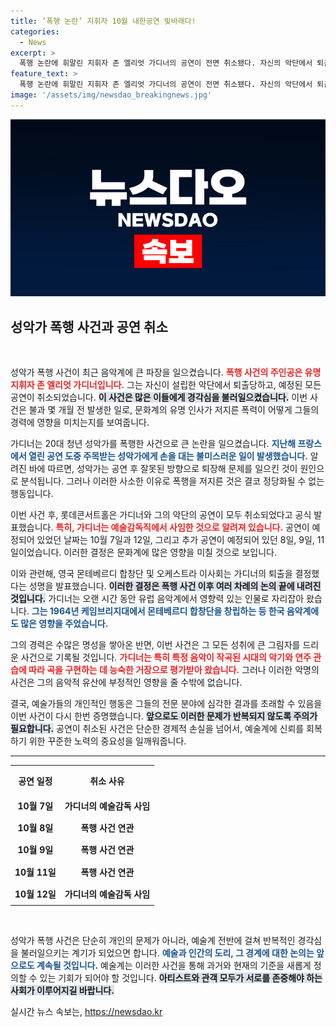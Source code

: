 ```yaml
---
title: ‘폭행 논란’ 지휘자 10월 내한공연 빛바래다!
categories:
  - News
excerpt: >
  폭행 논란에 휘말린 지휘자 존 엘리엇 가디너의 공연이 전면 취소됐다. 자신의 악단에서 퇴출당한 그는 과거 영광에서 추락하며, 음악계에 큰 충격을 안겼다. 클릭해 더 자세히 알아보세요!
feature_text: >
  폭행 논란에 휘말린 지휘자 존 엘리엇 가디너의 공연이 전면 취소됐다. 자신의 악단에서 퇴출당한 그는 과거 영광에서 추락하며, 음악계에 큰 충격을 안겼다. 클릭해 더 자세히 알아보세요!
image: '/assets/img/newsdao_breakingnews.jpg'
---
```


<p><img src="/assets/img/newsdao_breakingnews.jpg" alt="firstkoreanews 속보" /></p>

<h2 data-ke-size="size26">성악가 폭행 사건과 공연 취소</h2>

<p data-ke-size="size16">&nbsp;</p>

<p>성악가 폭행 사건이 최근 음악계에 큰 파장을 일으켰습니다. <b><span style="color: #ee2323;">폭행 사건의 주인공은 유명 지휘자 존 엘리엇 가디너입니다.</span></b> 그는 자신이 설립한 악단에서 퇴출당하고, 예정된 모든 공연이 취소되었습니다. <b><span style="background-color: #21538527;">이 사건은 많은 이들에게 경각심을 불러일으켰습니다.</span></b> 이번 사건은 불과 몇 개월 전 발생한 일로, 문화계의 유명 인사가 저지른 폭력이 어떻게 그들의 경력에 영향을 미치는지를 보여줍니다. </p>

<p>가디너는 20대 청년 성악가를 폭행한 사건으로 큰 논란을 일으켰습니다. <b><span style="color: #1a5490;">지난해 프랑스에서 열린 공연 도중 주목받는 성악가에게 손을 대는 불미스러운 일이 발생했습니다.</span></b> 알려진 바에 따르면, 성악가는 공연 후 잘못된 방향으로 퇴장해 문제를 일으킨 것이 원인으로 분석됩니다. 그러나 이러한 사소한 이유로 폭행을 저지른 것은 결코 정당화될 수 없는 행동입니다. </p>

<p>이번 사건 후, 롯데콘서트홀은 가디너와 그의 악단의 공연이 모두 취소되었다고 공식 발표했습니다. <b><span style="color: #ee2323;">특히, 가디너는 예술감독직에서 사임한 것으로 알려져 있습니다.</span></b> 공연이 예정되어 있었던 날짜는 10월 7일과 12일, 그리고 추가 공연이 예정되어 있던 8일, 9일, 11일이었습니다. 이러한 결정은 문화계에 많은 영향을 미칠 것으로 보입니다. </p>

<p>이와 관련해, 영국 몬테베르디 합창단 및 오케스트라 이사회는 가디너의 퇴출을 결정했다는 성명을 발표했습니다. <b><span style="background-color: #21538527;">이러한 결정은 폭행 사건 이후 여러 차례의 논의 끝에 내려진 것입니다.</span></b> 가디너는 오랜 시간 동안 유럽 음악계에서 영향력 있는 인물로 자리잡아 왔습니다. <b><span style="color: #1a5490;">그는 1964년 케임브리지대에서 몬테베르디 합창단을 창립하는 등 한국 음악계에도 많은 영향을 주었습니다.</span></b> </p>

<p>그의 경력은 수많은 명성을 쌓아온 반면, 이번 사건은 그 모든 성취에 큰 그림자를 드리운 사건으로 기록될 것입니다. <b><span style="color: #ee2323;">가디너는 특히 특정 음악이 작곡된 시대의 악기와 연주 관습에 따라 곡을 구현하는 데 능숙한 거장으로 평가받아 왔습니다.</span></b> 그러나 이러한 악명의 사건은 그의 음악적 유산에 부정적인 영향을 줄 수밖에 없습니다. </p>

<p>결국, 예술가들의 개인적인 행동은 그들의 전문 분야에 심각한 결과를 초래할 수 있음을 이번 사건이 다시 한번 증명했습니다. <b><span style="background-color: #21538527;">앞으로도 이러한 문제가 반복되지 않도록 주의가 필요합니다.</span></b> 공연이 취소된 사건은 단순한 경제적 손실을 넘어서, 예술계에 신뢰를 회복하기 위한 꾸준한 노력의 중요성을 일깨워줍니다. </p>

<hr>

<table style="width: 100%; border-collapse: collapse;">
  <tr>
    <th style="text-align: center; height: 40px;"><b>공연 일정</b></th>
    <th style="text-align: center; height: 40px;"><b>취소 사유</b></th>
  </tr>
  <tr>
    <td style="text-align: center; height: 30px;"><b>10월 7일</b></td>
    <td style="text-align: center; height: 30px;"><b>가디너의 예술감독 사임</b></td>
  </tr>
  <tr>
    <td style="text-align: center; height: 30px;"><b>10월 8일</b></td>
    <td style="text-align: center; height: 30px;"><b>폭행 사건 연관</b></td>
  </tr>
  <tr>
    <td style="text-align: center; height: 30px;"><b>10월 9일</b></td>
    <td style="text-align: center; height: 30px;"><b>폭행 사건 연관</b></td>
  </tr>
  <tr>
    <td style="text-align: center; height: 30px;"><b>10월 11일</b></td>
    <td style="text-align: center; height: 30px;"><b>폭행 사건 연관</b></td>
  </tr>
  <tr>
    <td style="text-align: center; height: 30px;"><b>10월 12일</b></td>
    <td style="text-align: center; height: 30px;"><b>가디너의 예술감독 사임</b></td>
  </tr>
</table>

<p data-ke-size="size16">&nbsp;</p> 

<p>성악가 폭행 사건은 단순히 개인의 문제가 아니라, 예술계 전반에 걸쳐 반복적인 경각심을 불러일으키는 계기가 되었으면 합니다. <b><span style="color: #1a5490;">예술과 인간의 도리, 그 경계에 대한 논의는 앞으로도 계속될 것입니다.</span></b> 예술계는 이러한 사건을 통해 과거와 현재의 기준을 새롭게 정의할 수 있는 기회가 되어야 할 것입니다. <b><span style="background-color: #21538527;">아티스트와 관객 모두가 서로를 존중해야 하는 사회가 이루어지길 바랍니다.</span></b></p>
실시간 뉴스 속보는, <a href="https://newsdao.kr" rel="dofollow">https://newsdao.kr</a>


